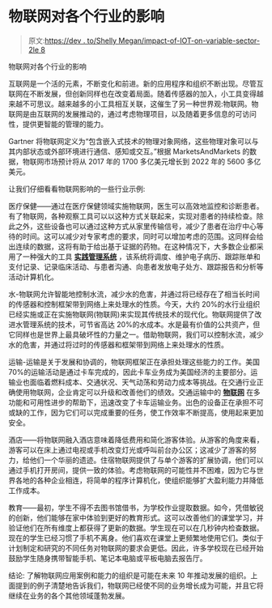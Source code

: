 # 物联网对各个行业的影响

> 原文:[https://dev . to/Shelly Megan/impact-of-IOT-on-variable-sector-2le 8](https://dev.to/shellymegan/impact-of-iot-on-various-sectors-2le8)

物联网对各个行业的影响

互联网是一个活的元素，不断变化和前进。新的应用程序和组织不断出现。尽管互联网在不断发展，但创新同样也在改变着局面。随着传感器的加入，小工具变得越来越不可思议。越来越多的小工具相互关联，这催生了另一种世界观:物联网。物联网是由互联网的发展推动的，通过考虑物理项目，以及随着更多信息的可访问性，提供更智能的管理的能力。

Gartner 将物联网定义为“包含嵌入式技术的物理对象网络，这些物理对象可以与其内部状态或外部环境进行通信、感知或交互。”根据 MarketsAndMarkets 的数据，物联网市场预计将从 2017 年的 1700 多亿美元增长到 2022 年的 5600 多亿美元。

让我们仔细看看物联网影响的一些行业示例:

医疗保健——通过在医疗保健领域实施物联网，医生可以高效地监控和诊断患者。有了物联网，各种观察工具可以以这种方式关联起来，实现对患者的持续检查。除此之外，这些设备也可以通过这种方式从家里传输信号，减少了患者在治疗中心等待的时间。这可以减少对专家考虑的要求，同时可以增加考虑的范围。这同样会给出连续的数据，这将有助于给出基于证据的药物。在这种情况下，大多数企业都采用了一种强大的工具 **[实践管理系统](https://www.biz4solutions.com/healthcare-it-services/)** ，该系统将调度、维护电子病历、跟踪账单和支付记录、记录临床活动、与患者沟通、向患者发放电子处方、跟踪报告和分析等活动计算机化。

水-物联网允许智能地控制水流，减少水的危害，并通过将已经存在了相当长时间的传感器和控制框架带到网络上来处理水的性质。今天，大约 20%的水行业组织已经实施或正在实施物联网(物联网)来实现其传统技术的现代化。物联网提供了改进水管理系统的技术，可节省高达 20%的水成本。水是最有价值的公共资产，但它同样也是世界上最具破坏性的力量之一。借助物联网，我们可以控制水流，减少水的危害，并通过将过时的传感器和框架带到网络上来处理水的性质。

运输-运输是关于发展和协调的，物联网框架正在承担处理这些能力的工作。美国 70%的运输活动是通过卡车完成的，因此卡车业务成为美国经济的主要部分。运输业也面临着燃料成本、交通状况、天气动荡和劳动力成本等挑战。在交通行业正确使用物联网，企业肯定可以升级和改善他们的绩效。交通运输中的 **[物联网](https://www.biz4solutions.com/iot-in-transportation/)** 在多功能和可用性进步的帮助下，迅速改变了卡车运输业务。出色的设备正在承担不可或缺的工作，因为它们可以完成重要的任务，使工作效率不断提高，使用起来更加安全。

酒店——将物联网融入酒店意味着降低费用和简化游客体验。从游客的角度来看，游客可以在床上通过电视或手机改变灯光或呼叫前台办公区；这减少了游客的努力，给他们一个华丽的遗迹。住宿物联网提供了与单个游客的扩展协调，他们可以通过手机打开房间，提供一致的体验。考虑物联网的可能性并不困难，因为它与世界各地的各种企业相连，将简单的程序计算机化，使组织能够扩大盈利能力并降低工作成本。

教育——最初，学生不得不去图书馆借书，为学校作业提取数据。如今，凭借敏锐的创新，他们能够在家中体验到更好的教育形式。这可以改善他们的课堂学习，并验证他们在所有维度上都获得了更新的数据。学生现在可以在几秒钟内检查数据。现在的学生已经习惯了手机不离身。他们喜欢在课堂上更频繁地使用它们。类似于计划制定和研究的不同任务对物联网的要求会更低。因此，许多学校现在已经开始鼓励学生随身携带智能手机、笔记本电脑或平板电脑去报告厅。

结论:
了解物联网应用案例和能力的组织是可能在未来 10 年推动发展的组织。上面提到的例子清楚地告诉我们，物联网已经使不同的业务增长成为可能，并且它将继续在业务的各个其他领域蓬勃发展。